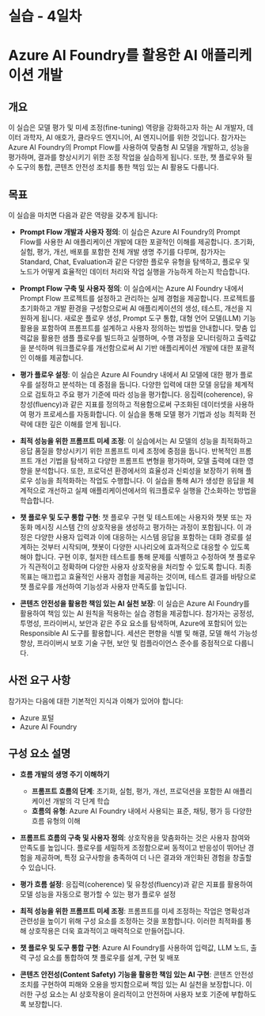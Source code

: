 # 실습 - 4일차
# Azure AI Foundry를 활용한 AI 애플리케이션 개발

## 개요

이 실습은 모델 평가 및 미세 조정(fine-tuning) 역량을 강화하고자 하는 AI 개발자, 데이터 과학자, AI 애호가, 클라우드 엔지니어, AI 엔지니어를 위한 것입니다. 참가자는 Azure AI Foundry의 Prompt Flow를 사용하여 맞춤형 AI 모델을 개발하고, 성능을 평가하며, 결과를 향상시키기 위한 조정 작업을 실습하게 됩니다. 또한, 챗 플로우와 필수 도구의 통합, 콘텐츠 안전성 조치를 통한 책임 있는 AI 활용도 다룹니다.

## 목표

이 실습을 마치면 다음과 같은 역량을 갖추게 됩니다:

- **Prompt Flow 개발과 사용자 정의**: 이 실습은 Azure AI Foundry의 Prompt Flow를 사용한 AI 애플리케이션 개발에 대한 포괄적인 이해를 제공합니다. 초기화, 실험, 평가, 개선, 배포를 포함한 전체 개발 생명 주기를 다루며, 참가자는 Standard, Chat, Evaluation과 같은 다양한 플로우 유형을 탐색하고, 플로우 및 노드가 어떻게 효율적인 데이터 처리와 작업 실행을 가능하게 하는지 학습합니다.

- **Prompt Flow 구축 및 사용자 정의**: 이 실습에서는 Azure AI Foundry 내에서 Prompt Flow 프로젝트를 설정하고 관리하는 실제 경험을 제공합니다. 프로젝트를 초기화하고 개발 환경을 구성함으로써 AI 애플리케이션의 생성, 테스트, 개선을 지원하게 됩니다. 새로운 플로우 생성, Prompt 도구 통합, 대형 언어 모델(LLM) 기능 활용을 포함하여 프롬프트를 설계하고 사용자 정의하는 방법을 안내합니다. 맞춤 입력값을 활용한 샘플 플로우를 빌드하고 실행하며, 수행 과정을 모니터링하고 출력값을 분석하며 워크플로우를 개선함으로써 AI 기반 애플리케이션 개발에 대한 포괄적인 이해를 제공합니다.

- **평가 플로우 설정**: 이 실습은 Azure AI Foundry 내에서 AI 모델에 대한 평가 플로우를 설정하고 분석하는 데 중점을 둡니다. 다양한 입력에 대한 모델 응답을 체계적으로 검토하고 주요 평가 기준에 따라 성능을 평가합니다. 응집력(coherence), 유창성(fluency)과 같은 지표를 정의하고 적용함으로써 구조화된 데이터셋을 사용하여 평가 프로세스를 자동화합니다. 이 실습을 통해 모델 평가 기법과 성능 최적화 전략에 대한 깊은 이해를 얻게 됩니다.

- **최적 성능을 위한 프롬프트 미세 조정**: 이 실습에서는 AI 모델의 성능을 최적화하고 응답 품질을 향상시키기 위한 프롬프트 미세 조정에 중점을 둡니다. 반복적인 프롬프트 개선 기법을 탐색하고 다양한 프롬프트 변형을 평가하며, 모델 출력에 대한 영향을 분석합니다. 또한, 프로덕션 환경에서의 효율성과 신뢰성을 보장하기 위해 플로우 성능을 최적화하는 작업도 수행합니다. 이 실습을 통해 AI가 생성한 응답을 체계적으로 개선하고 실제 애플리케이션에서의 워크플로우 실행을 간소화하는 방법을 학습합니다.

- **챗 플로우 및 도구 통합 구현**: 챗 플로우 구현 및 테스트에는 사용자와 챗봇 또는 자동화 메시징 시스템 간의 상호작용을 생성하고 평가하는 과정이 포함됩니다. 이 과정은 다양한 사용자 입력과 이에 대응하는 시스템 응답을 포함하는 대화 경로를 설계하는 것부터 시작되며, 챗봇이 다양한 시나리오에 효과적으로 대응할 수 있도록 해야 합니다. 구현 이후, 철저한 테스트를 통해 문제를 식별하고 수정하여 챗 플로우가 직관적이고 정확하며 다양한 사용자 상호작용을 처리할 수 있도록 합니다. 최종 목표는 매끄럽고 효율적인 사용자 경험을 제공하는 것이며, 테스트 결과를 바탕으로 챗 플로우를 개선하여 기능성과 사용자 만족도를 높입니다.

- **콘텐츠 안전성을 활용한 책임 있는 AI 실천 보장**: 이 실습은 Azure AI Foundry를 활용하여 책임 있는 AI 원칙을 적용하는 실습 경험을 제공합니다. 참가자는 공정성, 투명성, 프라이버시, 보안과 같은 주요 요소를 탐색하며, Azure에 포함되어 있는 Responsible AI 도구를 활용합니다. 세션은 편향을 식별 및 해결, 모델 해석 가능성 향상, 프라이버시 보호 기술 구현, 보안 및 컴플라이언스 준수를 중점적으로 다룹니다.

## 사전 요구 사항

참가자는 다음에 대한 기본적인 지식과 이해가 있어야 합니다:

- Azure 포털
- Azure AI Foundry

## 구성 요소 설명

- **흐름 개발의 생명 주기 이해하기**

  - **프롬프트 흐름의 단계**: 초기화, 실험, 평가, 개선, 프로덕션을 포함한 AI 애플리케이션 개발의 각 단계 학습
  - **흐름의 유형**: Azure AI Foundry 내에서 사용되는 표준, 채팅, 평가 등 다양한 흐름 유형의 이해

- **프롬프트 흐름의 구축 및 사용자 정의**: 상호작용을 맞춤화하는 것은 사용자 참여와 만족도를 높입니다. 플로우를 세밀하게 조정함으로써 동적이고 반응성이 뛰어난 경험을 제공하며, 특정 요구사항을 충족하여 더 나은 결과와 개인화된 경험을 창출할 수 있습니다.

- **평가 흐름 설정**: 응집력(coherence) 및 유창성(fluency)과 같은 지표를 활용하여 모델 성능을 자동으로 평가할 수 있는 평가 플로우 설정

- **최적 성능을 위한 프롬프트 미세 조정**: 프롬프트를 미세 조정하는 작업은 명확성과 관련성을 높이기 위해 구성 요소를 조정하는 것을 포함합니다. 이러한 최적화를 통해 상호작용은 더욱 효과적이고 매력적으로 만들어집니다.

- **챗 플로우 및 도구 통합 구현**: Azure AI Foundry를 사용하여 입력값, LLM 노드, 출력 구성 요소를 통합하여 챗 플로우를 설계, 구현 및 배포

- **콘텐츠 안전성(Content Safety) 기능을 활용한 책임 있는 AI 구현**: 콘텐츠 안전성 조치를 구현하여 피해와 오용을 방지함으로써 책임 있는 AI 실천을 보장합니다. 이러한 구성 요소는 AI 상호작용이 윤리적이고 안전하며 사용자 보호 기준에 부합하도록 보장합니다.